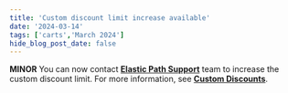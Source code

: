 ```yaml
---
title: 'Custom discount limit increase available'
date: '2024-03-14'
tags: ['carts','March 2024']
hide_blog_post_date: false
---
```

**MINOR** You can now contact **[Elastic Path Support](https://support.elasticpath.com/hc/en-us)** team to increase the custom discount limit. For more information, see **[Custom Discounts](https://elasticpath.dev/docs/commerce-cloud/carts/custom-discounts/overview)**.
